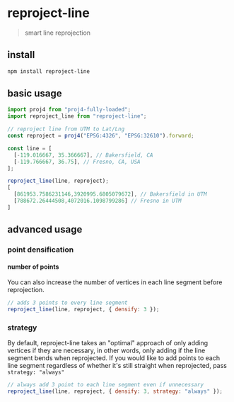 # reproject-line
> smart line reprojection

## install
```bash
npm install reproject-line
```

## basic usage
```js
import proj4 from "proj4-fully-loaded";
import reproject_line from "reproject-line";

// reproject line from UTM to Lat/Lng
const reproject = proj4("EPSG:4326", "EPSG:32610").forward;

const line = [
  [-119.016667, 35.366667], // Bakersfield, CA
  [-119.766667, 36.75], // Fresno, CA, USA
];

reproject_line(line, reproject);
[
  [861953.7586231146,3920995.6805079672], // Bakersfield in UTM
  [788672.26444508,4072016.1098799286] // Fresno in UTM
]
```

## advanced usage
### point densification
#### number of points
You can also increase the number of vertices in each line segment before reprojection.
```js
// adds 3 points to every line segment
reproject_line(line, reproject, { densify: 3 });
```

### strategy
By default, reproject-line takes an "optimal" approach of only adding vertices if they are necessary, in other words, only adding if the line segment bends when reprojected.  If you would like to add points to each line segment regardless of whether it's still straight when reprojected, pass `strategy: "always"`
```js
// always add 3 point to each line segment even if unnecessary
reproject_line(line, reproject, { densify: 3, strategy: "always" });
```

